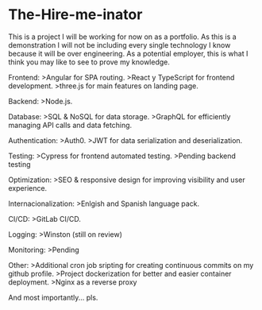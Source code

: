 # The-Hire-me-inator

This is a project I will be working for now on as a portfolio. 
As this is a demonstration I will not be including every single technology I know because it will be over engineering.
As a potential employer, this is what I think you may like to see to prove my knowledge.

Frontend:
    >Angular for SPA routing.
    >React y TypeScript for frontend development.
    >three.js for main features on landing page.

Backend:
    >Node.js.

Database:
    >SQL & NoSQL for data storage.
    >GraphQL for efficiently managing API calls and data fetching.

Authentication:
    >Auth0.
    >JWT for data serialization and deserialization.

Testing:
    >Cypress for frontend automated testing.
    >Pending backend testing

Optimization:
    >SEO & responsive design for improving visibility and user experience.

Internacionalization:
    >Enlgish and Spanish language pack.

CI/CD:
    >GitLab CI/CD.

Logging:
    >Winston (still on review)

Monitoring:
    >Pending

Other:
    >Additional cron job sripting for creating continuous commits on my github profile.
    >Project dockerization for better and easier container deployment.
    >Nginx as a reverse proxy

And most importantly... pls.